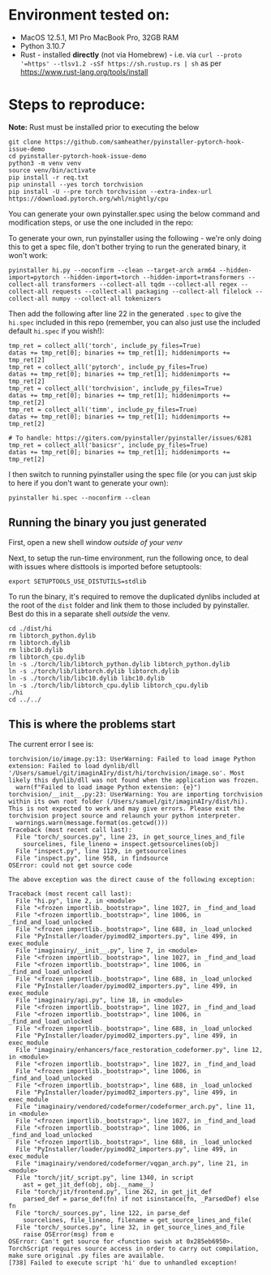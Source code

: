 # Environment tested on:
 * MacOS 12.5.1, M1 Pro MacBook Pro, 32GB RAM
 * Python 3.10.7
 * Rust - installed **directly** (not via Homebrew) - i.e. via `curl --proto '=https' --tlsv1.2 -sSf https://sh.rustup.rs | sh` as per https://www.rust-lang.org/tools/install

# Steps to reproduce:

**Note:** Rust must be installed prior to executing the below

```
git clone https://github.com/samheather/pyinstaller-pytorch-hook-issue-demo
cd pyinstaller-pytorch-hook-issue-demo
python3 -m venv venv
source venv/bin/activate
pip install -r req.txt
pip uninstall --yes torch torchvision
pip install -U --pre torch torchvision --extra-index-url https://download.pytorch.org/whl/nightly/cpu
```

You can generate your own pyinstaller.spec using the below command and modification steps, or use the one included in the repo:

To generate your own, run pyinstaller using the following - we're only doing this to get a spec file, don't bother trying to run the generated binary, it won't work:

```
pyinstaller hi.py --noconfirm --clean --target-arch arm64 --hidden-import=pytorch --hidden-import=torch --hidden-import=transformers --collect-all transformers --collect-all tqdm --collect-all regex --collect-all requests --collect-all packaging --collect-all filelock --collect-all numpy --collect-all tokenizers
```

Then add the following after line 22 in the generated `.spec` to give the `hi.spec` included in this repo (remember, you can also just use the included default `hi.spec` if you wish!):
```
tmp_ret = collect_all('torch', include_py_files=True)
datas += tmp_ret[0]; binaries += tmp_ret[1]; hiddenimports += tmp_ret[2]
tmp_ret = collect_all('pytorch', include_py_files=True)
datas += tmp_ret[0]; binaries += tmp_ret[1]; hiddenimports += tmp_ret[2]
tmp_ret = collect_all('torchvision', include_py_files=True)
datas += tmp_ret[0]; binaries += tmp_ret[1]; hiddenimports += tmp_ret[2]
tmp_ret = collect_all('timm', include_py_files=True)
datas += tmp_ret[0]; binaries += tmp_ret[1]; hiddenimports += tmp_ret[2]

# To handle: https://giters.com/pyinstaller/pyinstaller/issues/6281
tmp_ret = collect_all('basicsr', include_py_files=True)
datas += tmp_ret[0]; binaries += tmp_ret[1]; hiddenimports += tmp_ret[2]
```

I then switch to running pyinstaller using the spec file (or you can just skip to here if you don't want to generate your own):

```pyinstaller hi.spec --noconfirm --clean```

## Running the binary you just generated

First, open a new shell window _outside of your venv_

Next, to setup the run-time environment, run the following once, to deal with issues where disttools is imported before setuptools:
```
export SETUPTOOLS_USE_DISTUTILS=stdlib
```

To run the binary, it's required to remove the duplicated dynlibs included at the root of the `dist` folder and link them to those included by pyinstaller. Best do this in a separate shell _outside_ the venv.

```
cd ./dist/hi
rm libtorch_python.dylib
rm libtorch.dylib
rm libc10.dylib
rm libtorch_cpu.dylib
ln -s ./torch/lib/libtorch_python.dylib libtorch_python.dylib
ln -s ./torch/lib/libtorch.dylib libtorch.dylib
ln -s ./torch/lib/libc10.dylib libc10.dylib
ln -s ./torch/lib/libtorch_cpu.dylib libtorch_cpu.dylib
./hi
cd ../../
```

## This is where the problems start

The current error I see is:
```
torchvision/io/image.py:13: UserWarning: Failed to load image Python extension: Failed to load dynlib/dll '/Users/samuel/git/imaginAIry/dist/hi/torchvision/image.so'. Most likely this dynlib/dll was not found when the application was frozen.
  warn(f"Failed to load image Python extension: {e}")
torchvision/__init__.py:23: UserWarning: You are importing torchvision within its own root folder (/Users/samuel/git/imaginAIry/dist/hi). This is not expected to work and may give errors. Please exit the torchvision project source and relaunch your python interpreter.
  warnings.warn(message.format(os.getcwd()))
Traceback (most recent call last):
  File "torch/_sources.py", line 23, in get_source_lines_and_file
    sourcelines, file_lineno = inspect.getsourcelines(obj)
  File "inspect.py", line 1129, in getsourcelines
  File "inspect.py", line 958, in findsource
OSError: could not get source code

The above exception was the direct cause of the following exception:

Traceback (most recent call last):
  File "hi.py", line 2, in <module>
  File "<frozen importlib._bootstrap>", line 1027, in _find_and_load
  File "<frozen importlib._bootstrap>", line 1006, in _find_and_load_unlocked
  File "<frozen importlib._bootstrap>", line 688, in _load_unlocked
  File "PyInstaller/loader/pyimod02_importers.py", line 499, in exec_module
  File "imaginairy/__init__.py", line 7, in <module>
  File "<frozen importlib._bootstrap>", line 1027, in _find_and_load
  File "<frozen importlib._bootstrap>", line 1006, in _find_and_load_unlocked
  File "<frozen importlib._bootstrap>", line 688, in _load_unlocked
  File "PyInstaller/loader/pyimod02_importers.py", line 499, in exec_module
  File "imaginairy/api.py", line 18, in <module>
  File "<frozen importlib._bootstrap>", line 1027, in _find_and_load
  File "<frozen importlib._bootstrap>", line 1006, in _find_and_load_unlocked
  File "<frozen importlib._bootstrap>", line 688, in _load_unlocked
  File "PyInstaller/loader/pyimod02_importers.py", line 499, in exec_module
  File "imaginairy/enhancers/face_restoration_codeformer.py", line 12, in <module>
  File "<frozen importlib._bootstrap>", line 1027, in _find_and_load
  File "<frozen importlib._bootstrap>", line 1006, in _find_and_load_unlocked
  File "<frozen importlib._bootstrap>", line 688, in _load_unlocked
  File "PyInstaller/loader/pyimod02_importers.py", line 499, in exec_module
  File "imaginairy/vendored/codeformer/codeformer_arch.py", line 11, in <module>
  File "<frozen importlib._bootstrap>", line 1027, in _find_and_load
  File "<frozen importlib._bootstrap>", line 1006, in _find_and_load_unlocked
  File "<frozen importlib._bootstrap>", line 688, in _load_unlocked
  File "PyInstaller/loader/pyimod02_importers.py", line 499, in exec_module
  File "imaginairy/vendored/codeformer/vqgan_arch.py", line 21, in <module>
  File "torch/jit/_script.py", line 1340, in script
    ast = get_jit_def(obj, obj.__name__)
  File "torch/jit/frontend.py", line 262, in get_jit_def
    parsed_def = parse_def(fn) if not isinstance(fn, _ParsedDef) else fn
  File "torch/_sources.py", line 122, in parse_def
    sourcelines, file_lineno, filename = get_source_lines_and_file(
  File "torch/_sources.py", line 32, in get_source_lines_and_file
    raise OSError(msg) from e
OSError: Can't get source for <function swish at 0x285eb6950>. TorchScript requires source access in order to carry out compilation, make sure original .py files are available.
[738] Failed to execute script 'hi' due to unhandled exception!
```
